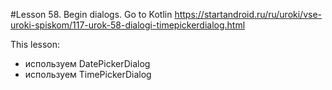 #Lesson 58. Begin dialogs. Go to Kotlin https://startandroid.ru/ru/uroki/vse-uroki-spiskom/117-urok-58-dialogi-timepickerdialog.html

This lesson:
- используем DatePickerDialog
- используем TimePickerDialog


